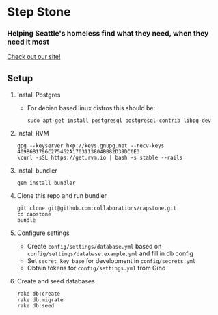 # Step Stone

### Helping Seattle's homeless find what they need, when they need it most

[Check out our site!](http://step-stone.me)

## Setup

1. Install Postgres
    * For debian based linux distros this should be:

        `sudo apt-get install postgresql postgresql-contrib libpq-dev`
2. Install RVM

    ```
    gpg --keyserver hkp://keys.gnupg.net --recv-keys 409B6B1796C275462A1703113804BB82D39DC0E3
    \curl -sSL https://get.rvm.io | bash -s stable --rails
    ```

3. Install bundler

    `gem install bundler`

4. Clone this repo and run bundler

    ```
    git clone git@github.com:collaborations/capstone.git
    cd capstone
    bundle
    ```

5. Configure settings

    - Create `config/settings/database.yml` based on `config/settings/database.example.yml` and fill in db config
    - Set `secret_key_base` for development in `config/secrets.yml`
    - Obtain tokens for `config/settings.yml` from Gino

6. Create and seed databases

    ```
    rake db:create
    rake db:migrate
    rake db:seed
    ```


